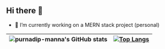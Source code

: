 ## Hi there 👋

- 🌱 I’m currently working on a MERN stack project (personal)
<!-- - 👯 I’m looking to collaborate on ... -->
<!-- - 🤔 I’m looking for help with ... -->
<!-- - 💬 Ask me about ... -->
<!-- - 📫 How to reach me: ... -->
<!-- - 😄 Pronouns: ... -->
<!-- - ⚡ Fun fact: ... -->

| ![purnadip-manna's GitHub stats](https://github-readme-stats.vercel.app/api?username=purnadip-manna&show_icons=true&theme=radical) | [![Top Langs](https://github-readme-stats.vercel.app/api/top-langs/?username=purnadip-manna&theme=radical)](https://github.com/purnadip-manna/github-readme-stats) |
|:--:|:--:|
